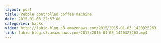 ```yaml
---
layout: post
title: Pebble controlled coffee machine
date: 2015-01-03 22:57:00
categories: hacks
video: http://labio-blog.s3.amazonaws.com/2015/2015-01-03_1420325263
link: labio-blog.s3.amazonaws.com/2015/2015-01-03_1420325263.mp4
---
```

